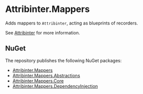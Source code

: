 # Attribinter.Mappers

Adds mappers to `Attribinter`, acting as blueprints of recorders.

See [Attribinter](https://www.github.com/Attribinter/Attribinter) for more information.

## NuGet

The repository publishes the following NuGet packages:

* [Attribinter.Mappers](https://www.nuget.org/packages/Attribinter.Mappers/)
* [Attribinter.Mappers.Abstractions](https://www.nuget.org/packages/Attribinter.Mappers.Abstractions/)
* [Attribinter.Mappers.Core](https://www.nuget.org/packages/Attribinter.Mappers.Core/)
* [Attribinter.Mappers.DependencyInjection](https://www.nuget.org/packages/Attribinter.Mappers.DependencyInjection/)